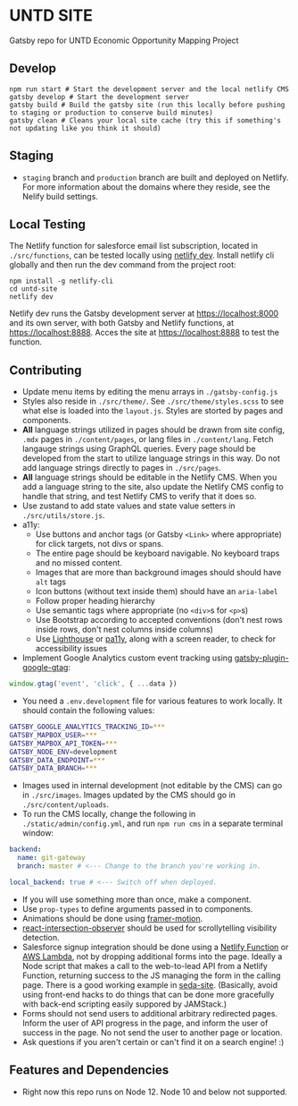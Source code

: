 # UNTD SITE

Gatsby repo for UNTD Economic Opportunity Mapping Project

## Develop

```shell
npm run start # Start the development server and the local netlify CMS
gatsby develop # Start the development server
gatsby build # Build the gatsby site (run this locally before pushing to staging or production to conserve build minutes)
gatsby clean # Cleans your local site cache (try this if something's not updating like you think it should)
```

## Staging

- `staging` branch and `production` branch are built and deployed on Netlify. For more information about the domains where they reside, see the Nelify build settings.

## Local Testing

The Netlify function for salesforce email list subscription, located in `./src/functions`, can be tested locally using [netlify dev](https://www.netlify.com/products/dev/). Install netlify cli globally and then run the dev command from the project root:

```
npm install -g netlify-cli
cd untd-site
netlify dev
```

Netlify dev runs the Gatsby development server at [https://localhost:8000](https://localhost:8000) and its own server, with both Gatsby and Netlify functions, at [https://localhost:8888](https://localhost:8888). Acces the site at [https://localhost:8888](https://localhost:8888) to test the function.

## Contributing

- Update menu items by editing the menu arrays in `./gatsby-config.js`
- Styles also reside in `./src/theme/`. See `./src/theme/styles.scss` to see what else is loaded into the `layout.js`. Styles are storted by pages and components.
- **All** language strings utilized in pages should be drawn from site config, `.mdx` pages in `./content/pages`, or lang files in `./content/lang`. Fetch langauge strings using GraphQL queries. Every page should be developed from the start to utilize language strings in this way. Do not add language strings directly to pages in `./src/pages`.
- **All** language strings should be editable in the Netlify CMS. When you add a language string to the site, also update the Netlify CMS config to handle that string, and test Netlify CMS to verify that it does so.
- Use zustand to add state values and state value setters in `./src/utils/store.js`.
- a11y:
  - Use buttons and anchor tags (or Gatsby `<Link>` where appropriate) for click targets, not divs or spans.
  - The entire page should be keyboard navigable. No keyboard traps and no missed content.
  - Images that are more than background images should should have `alt` tags
  - Icon buttons (without text inside them) should have an `aria-label`
  - Follow proper heading hierarchy
  - Use semantic tags where appropriate (no `<div>`s for `<p>`s)
  - Use Bootstrap according to accepted conventions (don't nest rows inside rows, don't nest columns inside columns)
  - Use [Lighthouse](https://developers.google.com/web/tools/lighthouse/) or [pa11y](https://pa11y.org/), along with a screen reader, to check for accessibility issues
- Implement Google Analytics custom event tracking using [gatsby-plugin-google-gtag](https://www.gatsbyjs.com/plugins/gatsby-plugin-google-gtag/?=gtag):

```javascript
window.gtag('event', 'click', { ...data })
```

- You need a `.env.development` file for various features to work locally. It should contain the following values:

```bash
GATSBY_GOOGLE_ANALYTICS_TRACKING_ID=***
GATSBY_MAPBOX_USER=***
GATSBY_MAPBOX_API_TOKEN=***
GATSBY_NODE_ENV=development
GATSBY_DATA_ENDPOINT=***
GATSBY_DATA_BRANCH=***
```

- Images used in internal development (not editable by the CMS) can go in `./src/images`. Images updated by the CMS should go in `./src/content/uploads`.
- To run the CMS locally, change the following in `./static/admin/config.yml`, and run `npm run cms` in a separate terminal window:

```yaml
backend:
  name: git-gateway
  branch: master # <--- Change to the branch you're working in.

local_backend: true # <--- Switch off when deployed.
```

- If you will use something more than once, make a component.
- Use `prop-types` to define arguments passed in to components.
- Animations should be done using [framer-motion](https://www.framer.com/motion/).
- [react-intersection-observer](https://www.npmjs.com/package/react-intersection-observer) should be used for scrollytelling visibility detection.
- Salesforce signup integration should be done using a [Netlify Function](https://functions.netlify.com/) or [AWS Lambda](https://aws.amazon.com/lambda/), not by dropping additional forms into the page. Ideally a Node script that makes a call to the web-to-lead API from a Netlify Function, returning success to the JS managing the form in the calling page. There is a good working example in [seda-site](https://github.com/Hyperobjekt/seda-site/blob/master/src/subscribe-users.js). (Basically, avoid using front-end hacks to do things that can be done more gracefully with back-end scripting easily suppored by JAMStack.)
- Forms should not send users to additional arbitrary redirected pages. Inform the user of API progress in the page, and inform the user of success in the page. No not send the user to another page or location.
- Ask questions if you aren't certain or can't find it on a search engine! :)

## Features and Dependencies

- Right now this repo runs on Node 12. Node 10 and below not supported.
